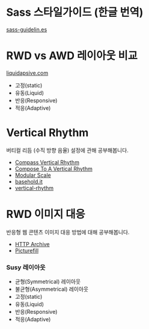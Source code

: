 # Sass 스타일가이드 (한글 번역)

[sass-guidelin.es](http://sass-guidelin.es/ko/)

# RWD vs AWD 레이아웃 비교

[liquidapsive.com](http://liquidapsive.com/)

- 고정(static)
- 유동(Liquid)
- 반응(Responsive)
- 적응(Adaptive)


# Vertical Rhythm

버티컬 리듬 (수직 방향 음율) 설정에 관해 공부해봅니다.

- [Compass Vertical Rhythm](http://compass-style.org/reference/compass/typography/vertical_rhythm/)
- [Compose To A Vertical Rhythm](https://24ways.org/2006/compose-to-a-vertical-rhythm)
- [Modular Scale](http://www.modularscale.com/?1&em&1.618&sass&text)
- [basehold.it](http://www.basehold.it/)
- [vertical-rhythm](https://drewish.com/tools/vertical-rhythm/)


# RWD 이미지 대응

반응형 웹 콘텐츠 이미지 대응 방법에 대해 공부해봅니다.

- [HTTP Archive](http://httparchive.org/index.php)
- [Picturefill](http://scottjehl.github.io/picturefill)


### Susy 레이아웃

- 균형(Symmetrical) 레이아웃
- 불균형(Asymmetrical) 레이아웃
- 고정(static)
- 유동(Liquid)
- 반응(Responsive)
- 적응(Adaptive)